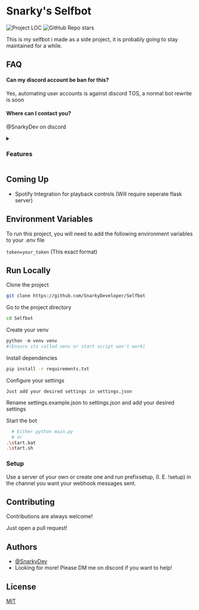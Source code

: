 # Snarky's Selfbot

![Project LOC](https://tokei.rs/b1/github/SnarkyDeveloper/Selfbot) ![GitHub Repo stars](https://img.shields.io/github/stars/SnarkyDeveloper/Selfbot?style=flat)

This is my selfbot i made as a side project, it is probably going to stay maintained for a while.

## FAQ

#### Can my discord account be ban for this?

Yes, automating user accounts is against discord TOS, a normal bot rewrite is soon

#### Where can I contact you?

@SnarkyDev on discord


<details close>
<summary><h3>Features</h3></summary>
<!--All you need is a blank line-->

- [✅] Music Bot
  
   * Play
   * Pause
   * Resume
   * Stop
   * Loop
   * Queue

- [✅] Moderation

  * Kick
  * Ban
  
- [✅] Fun Commands
  * Reactions | Kiss, Hug, Slap, Bite, Tickle
  * Quote
  * Fake tweet
  * PetPet
  * Lyrics
 
- [✅] Utility
    * Avatar
    * AI Chat and Image Generation
    * Full permissions system
    * Message snipe
    * Bot Stats

- [✅] Economy
  * Balance
  * Work
  * Daily
  * Steal
  * Stripper
  * Mafia
  * Gambling
    * Roulette
    * Coinflip
    * Dice
- [✅] Misc
  * Reverse Image Searching [❌]
  * QOTD
  * Polls
  * Github info
- [❌] Spotify and music integration
  * Control Currently playing music
  * Get current song
</details>

## Coming Up

- Spotify Integration for playback controls (Will require seperate flask server)

## Environment Variables

To run this project, you will need to add the following environment variables to your .env file

`token=your_token` (This exact format)

## Run Locally

Clone the project

```bash
git clone https://github.com/SnarkyDeveloper/Selfbot
```

Go to the project directory

```bash
cd Selfbot
```

Create your venv

```python
python -m venv venv
#(Ensure its called venv or start script won't work)
```

Install dependencies

```bash
pip install -r requirements.txt
```

Configure your settings

```text
Just add your desired settings in settings.json
```

Rename settings.example.json to settings.json and add your desired settings

Start the bot

```bash
  # Either python main.py
  # or 
.\start.bat 
.\start.sh
```

### Setup

Use a server of your own or create one and run prefixsetup, (I. E. !setup) in the channel you want your webhook messages sent.

## Contributing

Contributions are always welcome!

Just open a pull request!

## Authors

- [@SnarkyDev](https://github.com/SnarkyDev)
- Looking for more! Please DM me on discord if you want to help!

## License

[MIT](https://choosealicense.com/licenses/mit/)
